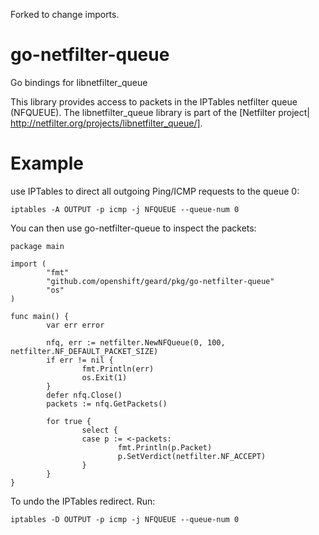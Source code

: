 Forked to change imports.


go-netfilter-queue
==================

Go bindings for libnetfilter_queue

This library provides access to packets in the IPTables netfilter queue (NFQUEUE).
The libnetfilter_queue library is part of the [Netfilter project| http://netfilter.org/projects/libnetfilter_queue/].

Example
=======

use IPTables to direct all outgoing Ping/ICMP requests to the queue 0:

    iptables -A OUTPUT -p icmp -j NFQUEUE --queue-num 0

You can then use go-netfilter-queue to inspect the packets:

    package main

    import (
            "fmt"
            "github.com/openshift/geard/pkg/go-netfilter-queue"
            "os"
    )

    func main() {
            var err error

            nfq, err := netfilter.NewNFQueue(0, 100, netfilter.NF_DEFAULT_PACKET_SIZE)
            if err != nil {
                    fmt.Println(err)
                    os.Exit(1)
            }
            defer nfq.Close()
            packets := nfq.GetPackets()

            for true {
                    select {
                    case p := <-packets:
                            fmt.Println(p.Packet)
                            p.SetVerdict(netfilter.NF_ACCEPT)
                    }
            }
    }

To undo the IPTables redirect. Run:

    iptables -D OUTPUT -p icmp -j NFQUEUE --queue-num 0
